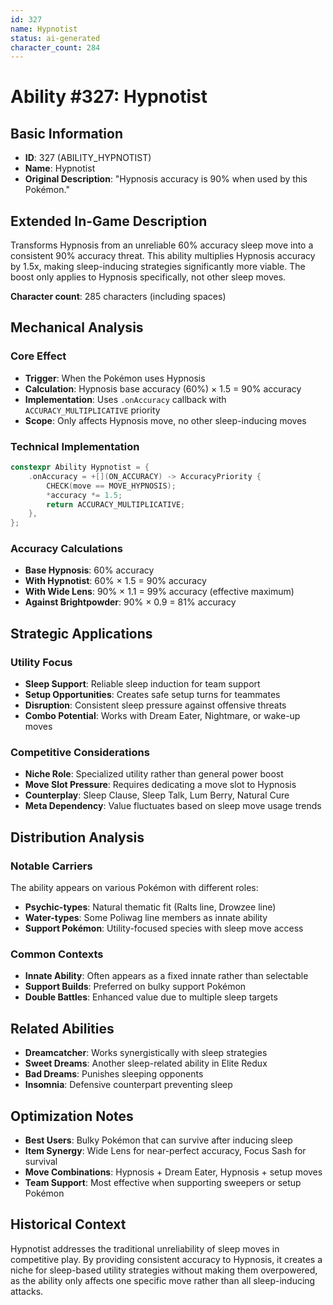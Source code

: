 ```yaml
---
id: 327
name: Hypnotist
status: ai-generated
character_count: 284
---
```


# Ability #327: Hypnotist

## Basic Information
- **ID**: 327 (ABILITY_HYPNOTIST)
- **Name**: Hypnotist
- **Original Description**: "Hypnosis accuracy is 90% when used by this Pokémon."

## Extended In-Game Description
Transforms Hypnosis from an unreliable 60% accuracy sleep move into a consistent 90% accuracy threat. This ability multiplies Hypnosis accuracy by 1.5x, making sleep-inducing strategies significantly more viable. The boost only applies to Hypnosis specifically, not other sleep moves.

**Character count**: 285 characters (including spaces)

## Mechanical Analysis

### Core Effect
- **Trigger**: When the Pokémon uses Hypnosis
- **Calculation**: Hypnosis base accuracy (60%) × 1.5 = 90% accuracy
- **Implementation**: Uses `.onAccuracy` callback with `ACCURACY_MULTIPLICATIVE` priority
- **Scope**: Only affects Hypnosis move, no other sleep-inducing moves

### Technical Implementation
```cpp
constexpr Ability Hypnotist = {
    .onAccuracy = +[](ON_ACCURACY) -> AccuracyPriority {
        CHECK(move == MOVE_HYPNOSIS);
        *accuracy *= 1.5;
        return ACCURACY_MULTIPLICATIVE;
    },
};
```

### Accuracy Calculations
- **Base Hypnosis**: 60% accuracy
- **With Hypnotist**: 60% × 1.5 = 90% accuracy
- **With Wide Lens**: 90% × 1.1 = 99% accuracy (effective maximum)
- **Against Brightpowder**: 90% × 0.9 = 81% accuracy

## Strategic Applications

### Utility Focus
- **Sleep Support**: Reliable sleep induction for team support
- **Setup Opportunities**: Creates safe setup turns for teammates
- **Disruption**: Consistent sleep pressure against offensive threats
- **Combo Potential**: Works with Dream Eater, Nightmare, or wake-up moves

### Competitive Considerations
- **Niche Role**: Specialized utility rather than general power boost
- **Move Slot Pressure**: Requires dedicating a move slot to Hypnosis
- **Counterplay**: Sleep Clause, Sleep Talk, Lum Berry, Natural Cure
- **Meta Dependency**: Value fluctuates based on sleep move usage trends

## Distribution Analysis

### Notable Carriers
The ability appears on various Pokémon with different roles:
- **Psychic-types**: Natural thematic fit (Ralts line, Drowzee line)
- **Water-types**: Some Poliwag line members as innate ability
- **Support Pokémon**: Utility-focused species with sleep move access

### Common Contexts
- **Innate Ability**: Often appears as a fixed innate rather than selectable
- **Support Builds**: Preferred on bulky support Pokémon
- **Double Battles**: Enhanced value due to multiple sleep targets

## Related Abilities
- **Dreamcatcher**: Works synergistically with sleep strategies
- **Sweet Dreams**: Another sleep-related ability in Elite Redux
- **Bad Dreams**: Punishes sleeping opponents
- **Insomnia**: Defensive counterpart preventing sleep

## Optimization Notes
- **Best Users**: Bulky Pokémon that can survive after inducing sleep
- **Item Synergy**: Wide Lens for near-perfect accuracy, Focus Sash for survival
- **Move Combinations**: Hypnosis + Dream Eater, Hypnosis + setup moves
- **Team Support**: Most effective when supporting sweepers or setup Pokémon

## Historical Context
Hypnotist addresses the traditional unreliability of sleep moves in competitive play. By providing consistent accuracy to Hypnosis, it creates a niche for sleep-based utility strategies without making them overpowered, as the ability only affects one specific move rather than all sleep-inducing attacks.